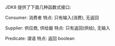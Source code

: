 


JDK8 提供了下面几种函数式接口:

Consumer: 消费者
特点: 只有输入(消费), 无返回

Supplier: 供应商, 供给器
特点: 只有返回(供给), 无输入


Predicate: 谓语
特点: 返回 boolean 